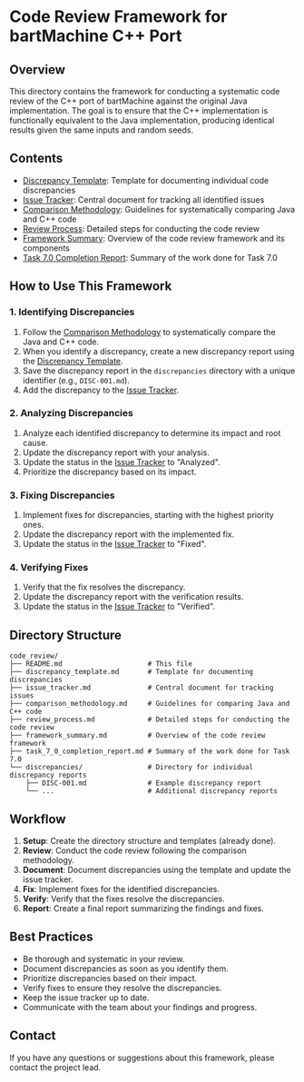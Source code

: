 # Code Review Framework for bartMachine C++ Port

## Overview
This directory contains the framework for conducting a systematic code review of the C++ port of bartMachine against the original Java implementation. The goal is to ensure that the C++ implementation is functionally equivalent to the Java implementation, producing identical results given the same inputs and random seeds.

## Contents
- [Discrepancy Template](discrepancy_template.md): Template for documenting individual code discrepancies
- [Issue Tracker](issue_tracker.md): Central document for tracking all identified issues
- [Comparison Methodology](comparison_methodology.md): Guidelines for systematically comparing Java and C++ code
- [Review Process](review_process.md): Detailed steps for conducting the code review
- [Framework Summary](framework_summary.md): Overview of the code review framework and its components
- [Task 7.0 Completion Report](task_7_0_completion_report.md): Summary of the work done for Task 7.0

## How to Use This Framework

### 1. Identifying Discrepancies
1. Follow the [Comparison Methodology](comparison_methodology.md) to systematically compare the Java and C++ code.
2. When you identify a discrepancy, create a new discrepancy report using the [Discrepancy Template](discrepancy_template.md).
3. Save the discrepancy report in the `discrepancies` directory with a unique identifier (e.g., `DISC-001.md`).
4. Add the discrepancy to the [Issue Tracker](issue_tracker.md).

### 2. Analyzing Discrepancies
1. Analyze each identified discrepancy to determine its impact and root cause.
2. Update the discrepancy report with your analysis.
3. Update the status in the [Issue Tracker](issue_tracker.md) to "Analyzed".
4. Prioritize the discrepancy based on its impact.

### 3. Fixing Discrepancies
1. Implement fixes for discrepancies, starting with the highest priority ones.
2. Update the discrepancy report with the implemented fix.
3. Update the status in the [Issue Tracker](issue_tracker.md) to "Fixed".

### 4. Verifying Fixes
1. Verify that the fix resolves the discrepancy.
2. Update the discrepancy report with the verification results.
3. Update the status in the [Issue Tracker](issue_tracker.md) to "Verified".

## Directory Structure
```
code_review/
├── README.md                     # This file
├── discrepancy_template.md       # Template for documenting discrepancies
├── issue_tracker.md              # Central document for tracking issues
├── comparison_methodology.md     # Guidelines for comparing Java and C++ code
├── review_process.md             # Detailed steps for conducting the code review
├── framework_summary.md          # Overview of the code review framework
├── task_7_0_completion_report.md # Summary of the work done for Task 7.0
└── discrepancies/                # Directory for individual discrepancy reports
    ├── DISC-001.md               # Example discrepancy report
    └── ...                       # Additional discrepancy reports
```

## Workflow
1. **Setup**: Create the directory structure and templates (already done).
2. **Review**: Conduct the code review following the comparison methodology.
3. **Document**: Document discrepancies using the template and update the issue tracker.
4. **Fix**: Implement fixes for the identified discrepancies.
5. **Verify**: Verify that the fixes resolve the discrepancies.
6. **Report**: Create a final report summarizing the findings and fixes.

## Best Practices
- Be thorough and systematic in your review.
- Document discrepancies as soon as you identify them.
- Prioritize discrepancies based on their impact.
- Verify fixes to ensure they resolve the discrepancies.
- Keep the issue tracker up to date.
- Communicate with the team about your findings and progress.

## Contact
If you have any questions or suggestions about this framework, please contact the project lead.
